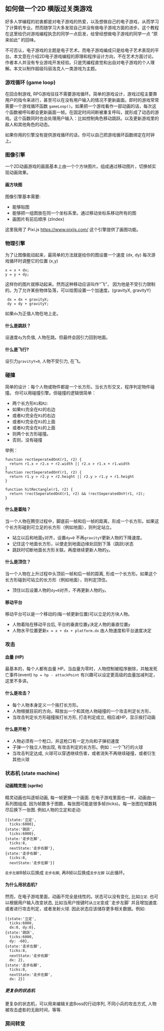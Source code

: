 ## 如何做一个2D 横版过关类游戏

好多人学编程的初衷都是对电子游戏的热爱，以及想做自己的电子游戏，从而学习了计算机专业。然而随学习大多发现自己并没有做电子游戏方面的进步。这个教程在这里给仍对游戏编程执念的同学一点启发，给曾经想做电子游戏的同学一点 “原来如此” 的回味。

不可否认，电子游戏的主题是电子艺术。而电子游戏编成只是给电子艺术表现的平台。本文意在介绍2D电子游戏编程的原理和程序设计方向，不在艺术方面讨论。作者本人并没有专业游戏开发经验。只是凭编程直觉和出自对电子游戏的个人理解。本文以制作超级玛丽洛克人一类游戏为主题。

### 游戏循环 (game loop)

在回合制游戏, RPG游戏往往不需要游戏循环。简单的游戏设计，游戏过程主要靠用户的指令来进行，甚至可以在没有用户输入的情况不更新画面。即时的游戏常常需要一个游戏循环函数 `gameLoop()`。如果把一个游戏看作一部动画的话，每次这个函数被呼叫都会更新画面一帧。在固定时间间断被重复呼叫，就形成了动态的游戏。这个函数同时也会处理用户输入：比如控制角色移动跳跃。以及更新游戏里的敌人和其他角色的动态。

如果你用的引擎没有提供游戏循环的话，你可以自己把游戏循环函数绑定在时钟上。

### 图像引擎

一个2D动画游戏的画面基本上由一个个方块图片。组成通过移动图片，切换帧实现动画效果。

#### 画方块图

图像引擎基本需要:
- 能够贴图
- 能够把一组图放在同一个坐标系里。通过移动坐标系移动所有的图
- 画图片有前后顺序 (zIndex)

这里我用了 Pixi.js https://www.pixijs.com/ 这个引擎提供了画图功能。

### 物理引擎

为了让图像能动起来，最简单的方法就是给你的图设置一个速度 (dx, dy) 每次游戏循环时调整它的位置 (x,y)
 ```
 x = x + dx;
 y = y + dy;
 ```
这样你的图片就移动起来。然而这种移动应该叫作“飞”， 因为他是不受引力限制的。为了允许某些物体坠落，可以给图设置一个加速度。(gravityX, gravityY)
```
 dx = dx + gravityX;
 dy = dy + gravityY;
```
如果`dx`为正值人物在地上走。

#### 什么是跳跃？
设速度`dy`为负值, 人物在跳。但最终会因引力回到地面。

#### 什么是飞行?
设引力`gravityY=0`, 人物不受引力, 在飞。

### 碰撞
简单的设计：每个人物或物件都是一个长方形。当长方形交叉，程序判定物件碰撞。
你可以用碰撞引擎。但碰撞的逻辑很简单：
- 两个长方形`R1`和`R2`:
- 如果`R1`完全在`R2`的右边
- 或者`R2`完全在`R1`的右边
- 或者`R2`完全在`R1`的上面
- 或者`R2`完全在`R1`的上面
- 则两个长方形碰撞。
- 否则，没有碰撞

举例：
```
function rectSeperatedOnX(r1, r2) {
  return r1.x > r2.x + r2.width || r2.x > r1.x + r1.width
}
function rectSeperatedOnY(r1, r2) {
  return r1.y > r2.y + r2.height || r2.y > r1.y + r1.height
}

function hitRectangle(r1, r2) {
  return !rectSeperatedOnX(r1, r2) && !rectSeperatedOnY(r1, r2);
}
```

#### 什么是着陆？
当一个人物在腾空过程中，脚底前一帧和后一帧的距离，形成一个长方形。如果这个长方形碰到可立足的长方形（例如地面），则判定站立。
- 站立以后和地面`y`对齐，设置`dy=0` 不再`gravityY`更新人物的下降速度。
- 记住这个地面长方形，以便走到地面边缘处回到下落（跳跃)状态
- 跳跃时切断地面长方形关联。再度继续更新人物的`y`。

#### 什么是顶住？
当一个人物在上升过程中头顶前一帧和后一帧的距离, 形成一个长方形。如果这个长方形碰到可站立的长方形（例如地面），则判定顶住。
- 顶住以后设置人物的`dy=0`对齐，不再更新人物的`y`。

#### 移动平台
移动平台可以是一个移动的(每一帧更新位置)可以立足的方块人物。
- 人物着陆在移动平台后, 平台的垂直位置`y`决定人物的垂直位置`y`
- 人物水平位置更新`x = x + dx + platform.dx` 由人物速度和平台速度决定

### 攻击

#### 血量 (HP)

最基本的，每个人都有血量 HP。当血量为零时，人物控制被程序删除，并触发死亡事件(event)
`hp = hp - attackPoint`
有兴趣可以设定更高级的血量加减判定，这里不多讲。

#### 什么是攻击？
- 每个人物本身定义一个挨打长方形。
- 人物根据目前的方向，释放出一个和其他人物碰撞的一个攻击判定长方形，
- 当攻击判定长方形碰撞挨打长方形, 打击判定成立, 相应减HP，显示挨打动画

#### 什么是开枪？
- 人物必须有一个枪口，并这枪口有一定方向和子弹初速度
- 子弹一个独立人物出现, 有攻击判定的长方形。例如：一个飞行的火球
- 当攻击判定达成, 火球可以穿透继续伤害，或者消失不再继续碰撞，或者衍生其他火球

### 状态机 (state machine)

#### 动画精灵图 (sprite)

精灵动画也叫逐帧动画, 每一帧更换一个画面. 在电子游戏里面也一样，动画由一系列图组成.
因为帧数多于图数，每张图可能是很多帧(ticks)。每一张图在帧数耗尽后换下一张图. 例如人物的立定和走动:

```
[{state:'立定',
  ticks:6000},
{state:'跳跃',
  ticks:6000},
{state:'走步左脚',
  ticks:8,
  nextState:'走步右脚'},
{state:'走步右脚',
  ticks:8,
  nextState:'走步左脚'}]
```
`走步左脚`8帧以后换成 `走步右脚`, 再8帧以后换成`走步左脚` 以此循环。

#### 为什么用状态机?
然而，在电子游戏里面，动画不完全是线性的。状态可以没有变化, 比如`立定`. 也可以根据用户输入改变状态, 比如当用户按键时从`立定`变成``走步左脚` 并且增加速度.
或者进行攻击判定，或者发射火球. 因此状态应该储存更多相关数据。例如:
```
[{state:'立定',
  ticks:6000,
  dx:0, dy:0},
{state:'跳跃',
  ticks:6000,
  dy: -60},
{state:'走步左脚',
  ticks:8,
  nextState:'走步右脚'
  dx: 2},
{state:'走步右脚',
  ticks:8,
  nextState:'走步左脚',
  dx: 2}]
```

##### 更复杂的状态机
更复杂的状态机，可以用来编辑关底Boss的行动序列, 不同小兵的攻击方式, 人物被攻击虚影的无敌时间，等等.

### 房间转变
